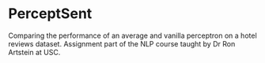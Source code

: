 # PerceptSent

Comparing the performance of an average and vanilla perceptron on a hotel reviews dataset. Assignment part of the NLP course taught by Dr Ron Artstein at USC.

